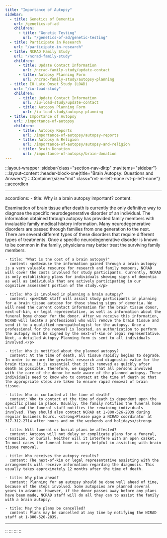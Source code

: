 ```yaml
---
title: "Importance of Autopsy"
sidebar:
  - title: Genetics of Dementia
    url: /genetics-of-ad
    children:
      - title: "Genetic Testing"
        url: "/genetics-of-ad/genetic-testing"
  - title: Participate in Research
    url: "/participate-in-research"
  - title: NCRAD Family Study
    url: "/ncrad-family-study"
    children:
      - title: Update Contact Information
        url: /ncrad-family-study/update-contact
      - title: Autopsy Planning Form
        url: /ncrad-family-study/autopsy-planning
  - title: IU Late Onset Study (LOAD)
    url: "/iu-load-study"
    children:
      - title: Update Contact Information
        url: /iu-load-study/update-contact
      - title: Autopsy Planning Form
        url: /iu-load-study/autopsy-planning
  - title: Importance of Autopsy
    url: /importance-of-autopsy
    children:
      - title: Autopsy Reports
        url: /importance-of-autopsy/autopsy-reports
      - title: Autopsy & Religion
        url: /importance-of-autopsy/autopsy-and-religion
      - title: Brain Donation
        url: /importance-of-autopsy/brain-donation
---
```


::layout-wrapper
:sidebar{class="section-nav-dktp" :navItems="sidebar"}
:::layout-content
:header-block-one{title="Brain Autopsy: Questions and Answers"}
:::Container{size="md" class="rvt-m-left-none rvt-p-left-none"}
::accordion

---

accordions: - title: Why is a brain autopsy important?
content: <p>Examination of brain tissue after death is currently the only definitive way to diagnose the specific neurodegenerative disorder of an individual. The information obtained through autopsy has provided family members with invaluable family medical history information. Many neurodegenerative disorders are passed through families from one generation to the next. There are several different types of these disorders that require different types of treatments. Once a specific neurodegenerative disorder is known to be common in the family, physicians may better treat the surviving family members.</p>

    - title: "What is the cost of a brain autopsy?"
      content: <p>Because the information gained through a brain autopsy is a very valuable resource for research and family members, NCRAD will cover the costs involved for study participants. Currently, NCRAD is only establishing plans for individuals showing signs of dementia as well as individuals that are actively participating in our cognitive assessment portion of the study.</p>

    - title: Who is involved in planning a brain autopsy?
      content: <p>NCRAD staff will assist study participants in planning for a brain tissue autopsy for those showing signs of dementia. We will need the current contact information for the brain tissue donor, next-of-kin, or legal representative, as well as information about the funeral home chosen for the donor. After we receive this information, NCRAD will locate a professional who will remove the brain tissue and send it to a qualified neuropathologist for the autopsy. Once a professional for the removal is located, an authorization to perform the autopsy must be signed by the next-of-kin or legal representative. Next, a detailed Autopsy Planning form is sent to all individuals involved.</p>

    - title: Who is notified about the planned autopsy?
      content: At the time of death, all tissue rapidly begins to degrade. In order to ensure the greatest research and diagnostic value for the brain tissue, it is essential that it is removed as quickly after death as possible. Therefore, we suggest that all persons involved with the care of the donor be made aware of the planned autopsy. These individuals need to know who to contact at the time of death so that the appropriate steps are taken to ensure rapid removal of brain tissue.

    - title: Who is contacted at the time of death?
      content: Who to contact at the time of death is dependent upon the specific plans in place. Usually, the family notifies the funeral home staff and the funeral staff notifies the remaining individuals involved. They should also contact NCRAD at 1-800-526-2839 during regular business hours. <strong>Please page a NCRAD coordinator at 317-312-2714 after hours and on the weekends and holidays</strong>

    - title: Will funeral or burial plans be affected?
      content: Autopsy will not delay or complicate plans for a funeral, cremation, or burial. Neither will it interfere with an open casket. In most cases the funeral home is very helpful in assisting with brain tissue removal.

    - title: Who receives the autopsy results?
      content: The next-of-kin or legal representative assisting with the arrangements will receive information regarding the diagnosis. This usually takes approximately 12 months after the time of death.

    - title: Why plan ahead?
      content: Planning for an autopsy should be done well ahead of time, because of the steps involved. Some autopsies are planned several years in advance. However, if the donor passes away before any plans have been made, NCRAD staff will do all they can to assist the family with a brain autopsy.

    - title: May the plans be cancelled?
      content: Plans may be cancelled at any time by notifying the NCRAD staff at 1-800-526-2839.

---

::
:::
:::
::

